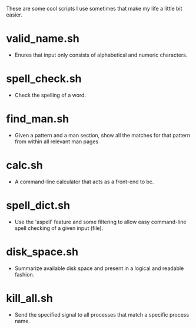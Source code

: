 These are some cool scripts I use sometimes that make my life a little bit easier.

# valid_name.sh 

* Enures that input only consists of alphabetical and numeric characters. 

# spell_check.sh

* Check the spelling of  a word.

# find_man.sh

* Given a pattern and a man section, show all the matches for that pattern from within all relevant man pages

# calc.sh

* A command-line calculator that acts as a front-end to bc.  

# spell_dict.sh

* Use the 'aspell' feature and some filtering to allow easy command-line spell checking of a given input (file).

# disk_space.sh

*  Summarize available disk space and present in a logical and readable fashion.

# kill_all.sh

*  Send the specified signal to all processes that match a specific process name.
